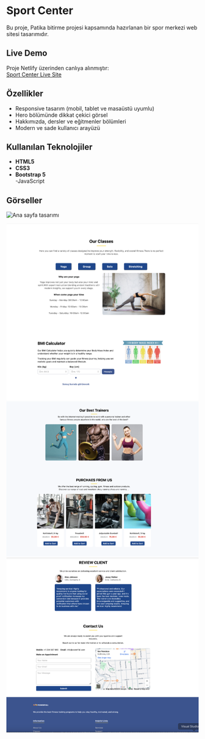 # Sport Center

Bu proje, Patika bitirme projesi kapsamında hazırlanan bir spor merkezi web sitesi tasarımıdır. 

##  Live Demo
Proje Netlify üzerinden canlıya alınmıştır:  
 [Sport Center Live Site](https://effortless-treacle-744169.netlify.app)

##  Özellikler
- Responsive tasarım (mobil, tablet ve masaüstü uyumlu)  
- Hero bölümünde dikkat çekici görsel  
- Hakkımızda, dersler ve eğitmenler bölümleri  
- Modern ve sade kullanıcı arayüzü  

##  Kullanılan Teknolojiler
- **HTML5**  
- **CSS3**  
- **Bootstrap 5**  
-JavaScript


## Görseller

![Ana sayfa tasarımı](images_2/1.png)

![Özellikler bölümü](images_2/2.png)
![Review bölümü](images_2/3.png)
![Contact bölümü](images_2/4.png)








